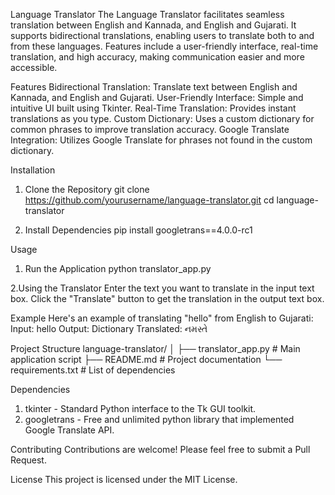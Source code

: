 Language Translator
The Language Translator facilitates seamless translation between English and Kannada, and English and Gujarati. It supports bidirectional translations, enabling users to translate both to and from these languages. Features include a user-friendly interface, real-time translation, and high accuracy, making communication easier and more accessible.

Features
Bidirectional Translation: Translate text between English and Kannada, and English and Gujarati.
User-Friendly Interface: Simple and intuitive UI built using Tkinter.
Real-Time Translation: Provides instant translations as you type.
Custom Dictionary: Uses a custom dictionary for common phrases to improve translation accuracy.
Google Translate Integration: Utilizes Google Translate for phrases not found in the custom dictionary.

Installation
1. Clone the Repository
   git clone https://github.com/yourusername/language-translator.git
   cd language-translator

2. Install Dependencies
   pip install googletrans==4.0.0-rc1
   
Usage
1. Run the Application
   python translator_app.py
   
2.Using the Translator
   Enter the text you want to translate in the input text box.
   Click the "Translate" button to get the translation in the output text box.

Example
Here's an example of translating "hello" from English to Gujarati:
Input: hello
Output: Dictionary Translated: નમસ્તે

Project Structure
language-translator/
│
├── translator_app.py      # Main application script
├── README.md              # Project documentation
└── requirements.txt       # List of dependencies

Dependencies
1. tkinter - Standard Python interface to the Tk GUI toolkit.
2. googletrans - Free and unlimited python library that implemented Google Translate API.

Contributing
Contributions are welcome! Please feel free to submit a Pull Request.

License
This project is licensed under the MIT License.

